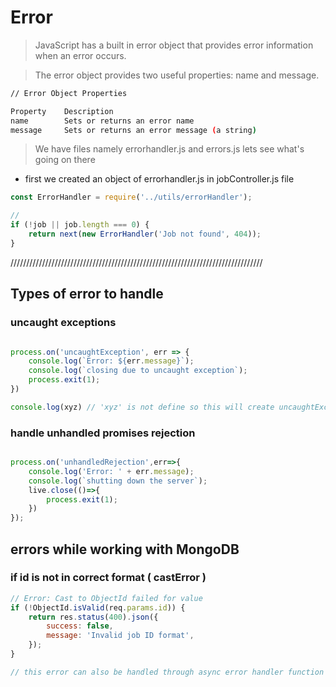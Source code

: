 # Error

> JavaScript has a built in error object that provides error information when an error occurs.

> The error object provides two useful properties: name and message.

```bash
// Error Object Properties

Property	Description
name	    Sets or returns an error name
message	    Sets or returns an error message (a string)
```

> We have files namely errorhandler.js and errors.js lets see what's going on there

- first we created an object of errorhandler.js in jobController.js file 
``` js
const ErrorHandler = require('../utils/errorHandler');

// 
if (!job || job.length === 0) {
    return next(new ErrorHandler('Job not found', 404));
}

```

////////////////////////////////////////////////////////////////////////////////

## Types of error to handle

### uncaught exceptions
```js

process.on('uncaughtException', err => {
    console.log(`Error: ${err.message}`);
    console.log(`closing due to uncaught exception`);
    process.exit(1);  
})

console.log(xyz) // 'xyz' is not define so this will create uncaughtException. ; this is handaled above
```

### handle unhandled promises rejection
```js

process.on('unhandledRejection',err=>{
    console.log('Error: ' + err.message);
    console.log(`shutting down the server`);
    live.close(()=>{
        process.exit(1);
    })
});

```

## errors while working with MongoDB

### if id is not in correct format ( castError )

```js
// Error: Cast to ObjectId failed for value
if (!ObjectId.isValid(req.params.id)) {
    return res.status(400).json({
        success: false,
        message: 'Invalid job ID format',
    });
}

// this error can also be handled through async error handler function

```